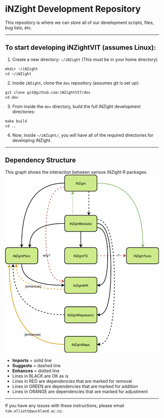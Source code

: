 # iNZight Development Repository

This repository is where we can store all of our development scripts, files, bug lists, etc. 

***
## To start developing iNZightVIT (assumes Linux):

1) Create a new directory: `~/iNZight`
   (This must be in your home directory)
```
mkdir ~/iNZight
cd ~/iNZight
```

2) Inside `iNZight`, clone the `dev` repository (assumes git is set up):
```
git clone git@github.com:iNZightVIT/dev
cd dev
```

3) From inside the `dev` directory, build the full iNZight development directories:
```
make build
cd ..
```

4) Now, inside `~/iNZight/`, you will have all of the required directories for 
   developing iNZight.

***
## Dependency Structure

This graph shows the interaction between various iNZight R packages.
![Diagram](iNZight_dependencies.svg)
* __Imports__ = solid line
* __Suggests__ = dashed line
* __Enhances__ = dotted line
* Lines in BLACK are OK as is
* Lines in RED are dependencies that are marked for removal
* Lines in GREEN are dependencies that are marked for addition
* Lines in ORANGE are dependencies that are marked for adjustment


***


If you have any issues with these instructions, please email `tom.elliott@auckland.ac.nz`.
